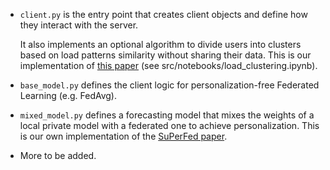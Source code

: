 - `client.py` is the entry point that creates client objects and define how they interact with the server.

    It also implements an optional algorithm to divide users into clusters based on load patterns similarity without sharing their data. This is our implementation of [this paper](https://ieeexplore.ieee.org/document/10122655) (see src/notebooks/load_clustering.ipynb).

- `base_model.py` defines the client logic for personalization-free Federated Learning (e.g. FedAvg).

- `mixed_model.py` defines a forecasting model that mixes the weights of a local private model with a federated one to achieve personalization. This is our own implementation of the [SuPerFed paper](https://arxiv.org/abs/2109.07628).

- More to be added.
